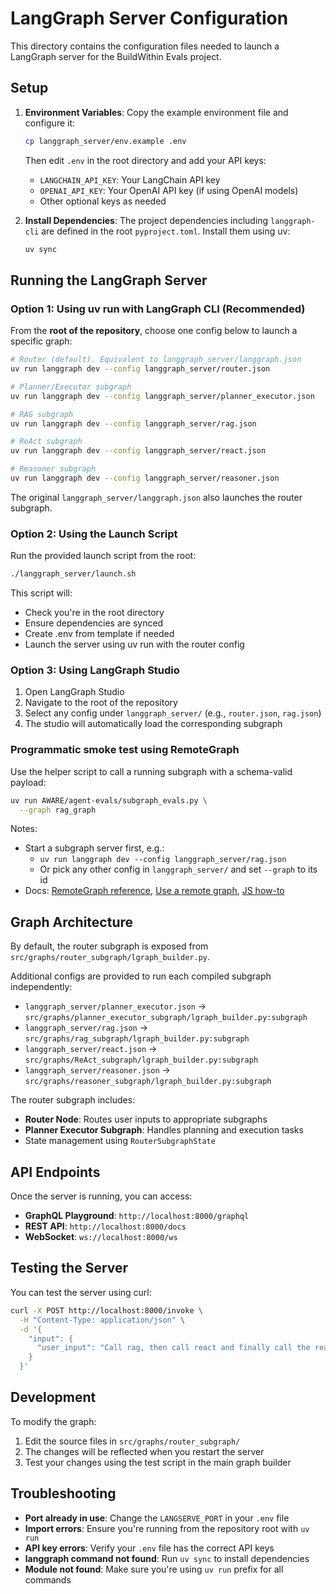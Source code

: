 # LangGraph Server Configuration

This directory contains the configuration files needed to launch a LangGraph server
for the BuildWithin Evals project.

## Setup

1. **Environment Variables**: Copy the example environment file and configure it:
   ```bash
   cp langgraph_server/env.example .env
   ```

   Then edit `.env` in the root directory and add your API keys:
   - `LANGCHAIN_API_KEY`: Your LangChain API key
   - `OPENAI_API_KEY`: Your OpenAI API key (if using OpenAI models)
   - Other optional keys as needed

2. **Install Dependencies**: The project dependencies including `langgraph-cli` are
   defined in the root `pyproject.toml`. Install them using uv:
   ```bash
   uv sync
   ```

## Running the LangGraph Server

### Option 1: Using uv run with LangGraph CLI (Recommended)

From the **root of the repository**, choose one config below to launch a specific
graph:

```bash
# Router (default). Equivalent to langgraph_server/langgraph.json
uv run langgraph dev --config langgraph_server/router.json

# Planner/Executor subgraph
uv run langgraph dev --config langgraph_server/planner_executor.json

# RAG subgraph
uv run langgraph dev --config langgraph_server/rag.json

# ReAct subgraph
uv run langgraph dev --config langgraph_server/react.json

# Reasoner subgraph
uv run langgraph dev --config langgraph_server/reasoner.json
```

The original `langgraph_server/langgraph.json` also launches the router subgraph.

### Option 2: Using the Launch Script

Run the provided launch script from the root:

```bash
./langgraph_server/launch.sh
```

This script will:
- Check you're in the root directory
- Ensure dependencies are synced
- Create .env from template if needed
- Launch the server using uv run with the router config

### Option 3: Using LangGraph Studio

1. Open LangGraph Studio
2. Navigate to the root of the repository
3. Select any config under `langgraph_server/` (e.g., `router.json`, `rag.json`)
4. The studio will automatically load the corresponding subgraph

### Programmatic smoke test using RemoteGraph

Use the helper script to call a running subgraph with a schema-valid payload:

```bash
uv run AWARE/agent-evals/subgraph_evals.py \
  --graph rag_graph
```

Notes:
- Start a subgraph server first, e.g.:
  - `uv run langgraph dev --config langgraph_server/rag.json`
  - Or pick any other config in `langgraph_server/` and set `--graph` to its id
- Docs: [RemoteGraph reference](https://langchain-ai.github.io/langgraph/reference/remote_graph/),
  [Use a remote graph](https://docs.langchain.com/langgraph-platform/use-remote-graph),
  [JS how-to](https://langchain-ai.github.io/langgraphjs/how-tos/use-remote-graph/)

## Graph Architecture

By default, the router subgraph is exposed from
`src/graphs/router_subgraph/lgraph_builder.py`.

Additional configs are provided to run each compiled subgraph independently:

- `langgraph_server/planner_executor.json` →
  `src/graphs/planner_executor_subgraph/lgraph_builder.py:subgraph`
- `langgraph_server/rag.json` →
  `src/graphs/rag_subgraph/lgraph_builder.py:subgraph`
- `langgraph_server/react.json` →
  `src/graphs/ReAct_subgraph/lgraph_builder.py:subgraph`
- `langgraph_server/reasoner.json` →
  `src/graphs/reasoner_subgraph/lgraph_builder.py:subgraph`

The router subgraph includes:

- **Router Node**: Routes user inputs to appropriate subgraphs
- **Planner Executor Subgraph**: Handles planning and execution tasks
- State management using `RouterSubgraphState`

## API Endpoints

Once the server is running, you can access:

- **GraphQL Playground**: `http://localhost:8000/graphql`
- **REST API**: `http://localhost:8000/docs`
- **WebSocket**: `ws://localhost:8000/ws`

## Testing the Server

You can test the server using curl:

```bash
curl -X POST http://localhost:8000/invoke \
  -H "Content-Type: application/json" \
  -d '{
    "input": {
      "user_input": "Call rag, then call react and finally call the reasoner."
    }
  }'
```

## Development

To modify the graph:
1. Edit the source files in `src/graphs/router_subgraph/`
2. The changes will be reflected when you restart the server
3. Test your changes using the test script in the main graph builder

## Troubleshooting

- **Port already in use**: Change the `LANGSERVE_PORT` in your `.env` file
- **Import errors**: Ensure you're running from the repository root with `uv run`
- **API key errors**: Verify your `.env` file has the correct API keys
- **langgraph command not found**: Run `uv sync` to install dependencies
- **Module not found**: Make sure you're using `uv run` prefix for all commands
